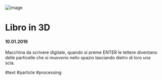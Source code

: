 ![image](https://github.com/KeremTurkyilmaz/TypeMismatchSketches/blob/master/Libro%20in%203D/image/LibroIn3D.jpg)

# Libro in 3D

#### 10.01.2019

Macchina da scrivere digitale, quando si preme ENTER le lettere diventano delle particelle che si muovono nello spazio lasciando dietro di loro una scia. 

\#text \#particle \#processing
